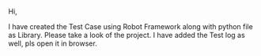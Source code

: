 Hi,

I have created the Test Case using Robot Framework along with python file as Library. Please take a look of the project. I have added the Test log as well, pls open it in browser.
